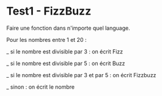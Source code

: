 # Test1 - FizzBuzz

Faire une fonction dans n'importe quel language.


Pour les nombres entre 1 et 20 :


_ si le nombre est divisible par 3 : on écrit Fizz

_ si le nombre est divisible par 5 : on écrit Buzz

_ si le nombre est divisible par 3 et par 5 : on écrit Fizzbuzz

_ sinon : on écrit le nombre
